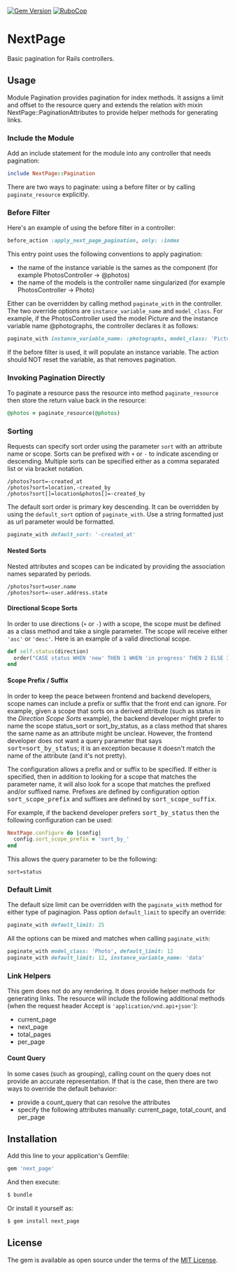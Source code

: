 [![Gem Version](https://badge.fury.io/rb/next_page.svg)](https://badge.fury.io/rb/next_page)
[![RuboCop](https://github.com/RockSolt/next_page/workflows/RuboCop/badge.svg)](https://github.com/RockSolt/next_page/actions?query=workflow%3ARuboCop)

# NextPage
Basic pagination for Rails controllers.

## Usage
Module Pagination provides pagination for index methods. It assigns a limit and offset to the resource query and extends the relation with mixin NextPage::PaginationAttributes to provide helper methods for generating links.

### Include the Module
Add an include statement for the module into any controller that needs pagination:

```ruby
include NextPage::Pagination
```

There are two ways to paginate: using a before filter or by calling `paginate_resource` explicitly.

### Before Filter
Here's an example of using the before filter in a controller:

```ruby
before_action :apply_next_page_pagination, only: :index
```

This entry point uses the following conventions to apply pagination:
- the name of the instance variable is the sames as the component (for example PhotosController -> @photos)
- the name of the models is the controller name singularized (for example PhotosController -> Photo)

Either can be overridden by calling method `paginate_with` in the controller. The two override options are
`instance_variable_name` and `model_class`. For example, if the PhotosController used the model Picture and the
instance variable name @photographs, the controller declares it as follows:

```ruby
paginate_with instance_variable_name: :photographs, model_class: 'Picture'
```

If the before filter is used, it will populate an instance variable. The action should NOT reset the variable, as
that removes pagination.

### Invoking Pagination Directly
To paginate a resource pass the resource into method `paginate_resource` then store the return value back in the
resource:

```ruby
@photos = paginate_resource(@photos)
```

### Sorting
Requests can specify sort order using the parameter `sort` with an attribute name or scope. Sorts can be prefixed with `+` or `-` to indicate ascending or descending. Multiple sorts can be specified either as a comma separated list or via bracket notation.

    /photos?sort=-created_at
    /photos?sort=location,-created_by
    /photos?sort[]=location&photos[]=-created_by

The default sort order is primary key descending. It can be overridden by using the `default_sort` option of `paginate_with`. Use a string formatted just as url parameter would be formatted.

```ruby
paginate_with default_sort: '-created_at'
```

#### Nested Sorts

Nested attributes and scopes can be indicated by providing the association names separated by periods.

    /photos?sort=user.name
    /photos?sort=-user.address.state

#### Directional Scope Sorts

In order to use directions (`+` or `-`) with a scope, the scope must be defined as a class method and take a single parameter. The scope will receive either `'asc'` or `'desc'`. Here is an example of a valid directional scope.

```ruby
def self.status(direction)
  order("CASE status WHEN 'new' THEN 1 WHEN 'in progress' THEN 2 ELSE 3 END #{direction}")
end
```

#### Scope Prefix / Suffix

In order to keep the peace between frontend and backend developers, scope names can include a prefix or suffix that the front end can ignore. For example, given a scope that sorts on a derived attribute (such as status in the _Direction Scope Sorts_ example), the backend developer might prefer to name the scope status_sort or sort_by_status, as a class method that shares the same name as an attribute might be unclear. However, the frontend developer does not want a query parameter that says <tt>sort=sort_by_status</tt>; it is an exception because it doesn't match the name of the attribute (and it's not pretty).

The configuration allows a prefix and or suffix to be specified. If either is specified, then in addition to looking for a scope that matches the parameter name, it will also look for a scope that matches the prefixed and/or suffixed name. Prefixes are defined by configuration option <tt>sort_scope_prefix</tt> and suffixes are defined by <tt>sort_scope_suffix</tt>.

For example, if the backend developer prefers <tt>sort_by_status</tt> then the following configuration can be used:

```ruby
NextPage.configure do |config|
  config.sort_scope_prefix = 'sort_by_'
end
``` 
This allows the query parameter to be the following:

    sort=status


### Default Limit
The default size limit can be overridden with the `paginate_with` method for either type of paginagion. Pass option
`default_limit` to specify an override:

```ruby
paginate_with default_limit: 25
```

All the options can be mixed and matches when calling `paginate_with`:

```ruby
paginate_with model_class: 'Photo', default_limit: 12
paginate_with default_limit: 12, instance_variable_name: 'data'
```

### Link Helpers
This gem does not do any rendering. It does provide helper methods for generating links. The resource will include the following additional methods (when the request header Accept is `'application/vnd.api+json'`):
- current_page
- next_page
- total_pages
- per_page

#### Count Query
In some cases (such as grouping), calling count on the query does not provide an accurate representation. If that is the case, then there are two ways to override the default behavior:
- provide a count_query that can resolve the attributes
- specify the following attributes manually: current_page, total_count, and per_page


## Installation
Add this line to your application's Gemfile:

```ruby
gem 'next_page'
```

And then execute:
```bash
$ bundle
```

Or install it yourself as:
```bash
$ gem install next_page
```

## License
The gem is available as open source under the terms of the [MIT License](https://opensource.org/licenses/MIT).
